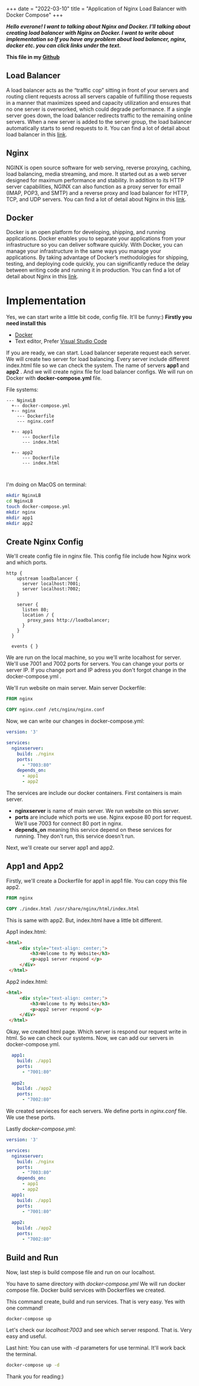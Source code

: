 +++ 
date = "2022-03-10"
title = "Application of Nginx Load Balancer with Docker Compose"
+++

***Hello everone! I want to talking about Nginx and Docker. I'll talking about creating load balancer with Nginx on Docker. I want to write about implementation so If you have any problem about load balancer, nginx, docker etc. you can click links under the text.***

**This file in my [Github]("https://github.com/ruchany13/MyDockerExamples/tree/main/NginxLB")**

## Load Balancer

 A load balancer acts as the “traffic cop” sitting in front of your servers and routing client requests across all servers capable of fulfilling those requests in a manner that maximizes speed and capacity utilization and ensures that no one server is overworked, which could degrade performance. If a single server goes down, the load balancer redirects traffic to the remaining online servers. When a new server is added to the server group, the load balancer automatically starts to send requests to it.
 You can find a lot of detail about load balancer in this [link](https://www.nginx.com/resources/glossary/load-balancing/).

## Nginx
 NGINX is open source software for web serving, reverse proxying, caching, load balancing, media streaming, and more. It started out as a web server designed for maximum performance and stability. In addition to its HTTP server capabilities, NGINX can also function as a proxy server for email (IMAP, POP3, and SMTP) and a reverse proxy and load balancer for HTTP, TCP, and UDP servers.
 You can find a lot of detail about Nginx in this [link](https://www.nginx.com/resources/glossary/nginx/).

## Docker 
 Docker is an open platform for developing, shipping, and running applications. Docker enables you to separate your applications from your infrastructure so you can deliver software quickly. With Docker, you can manage your infrastructure in the same ways you manage your applications. By taking advantage of Docker’s methodologies for shipping, testing, and deploying code quickly, you can significantly reduce the delay between writing code and running it in production.
 You can find a lot of detail about Nginx in this [link](https://docs.docker.com/get-started/overview/).
 
 # Implementation
  Yes, we can start  write a little bit code, config file. It'll be funny:)
 **Firstly you need install this**
 - [Docker](https://docs.docker.com/get-docker/)
 - Text editor, Prefer [Visual Studio Code](https://code.visualstudio.com/download)
 
 If you are ready, we can start. Load balancer seperate request each server. We will create two server for load balancing. Every server include different index.html file so we can check the system. The name of servers **app1** and **app2** . And we will create nginx file for load balancer configs. We will run on Docker with **docker-compose.yml** file. 

 File systems:
```.
--- NginxLB
  +-- docker-compose.yml
  +-- nginx
    --- Dockerfile
    --- nginx.conf
    
  +-- app1
      --- Dockerfile
      --- index.html
      
  +-- app2
      --- Dockerfile
      --- index.html
      
  

 ```
I'm doing on MacOS on terminal:

```bash
mkdir NginxLB
cd NginxLB
touch docker-compose.yml
mkdir nginx
mkdir app1
mkdir app2
```

## Create Nginx Config

We'll create config file in nginx file. This config file include how Nginx work and which ports.

```
http {
    upstream loadbalancer {
      server localhost:7001;
      server localhost:7002;
    }
  
    server {
      listen 80;
      location / {
        proxy_pass http://loadbalancer;
      }
    }
  }
  
  events { }

```

We are run on the local machine, so you we'll write localhost for server. We'll use 7001 and 7002 ports for servers. You can change your ports or server IP. If you change port and IP adress you don't forgot change in the docker-compose.yml .

We'll run website on main server. Main server Dockerfile:

```Dockerfile
FROM nginx

COPY nginx.conf /etc/nginx/nginx.conf

```

Now, we can write our changes in docker-compose.yml:
```yml
version: '3'

services:
  nginxserver:
    build: ./nginx
    ports:
      - "7003:80"
    depends_on:
      - app1
      - app2
```
The services are include our docker containers. First containers is main server.
- **nginxserver** is name of main server. We run website on this server.
- **ports** are include which ports we use. Nginx expose 80 port for request. We'll use 7003 for connect 80 port in nginx.
- **depends_on** meaning this service depend on these services for running. They don't run, this service doesn't run.

Next, we'll create our server app1 and app2.

## App1 and App2

Firstly, we'll create a Dockerfile for app1 in app1 file. You can copy this file app2.

```Dockerfile
FROM nginx

COPY ./index.html /usr/share/nginx/html/index.html
````


This is same with app2. But, index.html have a little bit different. 

App1 index.html:
```html
<html>
     <div style="text-align: center;"> 
         <h3>Welcome to My Website</h3>
         <p>app1 server respond </p>
     </div>
 </html>
```

App2 index.html:
```html
<html>
     <div style="text-align: center;"> 
         <h3>Welcome to My Website</h3>
         <p>app2 server respond </p>
     </div>
 </html>
```

Okay, we created html page. Which server is respond our request write in html. So we can check our systems. Now, we can add our servers in docker-compose.yml.

```yml
  app1:
    build: ./app1
    ports:
      - "7001:80"
  
  app2:
    build: ./app2
    ports:
      - "7002:80"
```
We created servieces for each servers. We define ports in *nginx.conf* file. We use these ports.

Lastly *docker-compose.yml*:
```yml
version: '3'

services:
  nginxserver:
    build: ./nginx
    ports:
      - "7003:80"
    depends_on:
      - app1
      - app2
  app1:
    build: ./app1
    ports:
      - "7001:80"
  
  app2:
    build: ./app2
    ports:
      - "7002:80"
```


## Build and Run
Now, last step is build compose file and run on our localhost.

You have to same directory with *docker-compose.yml*
We will run docker compose file. Docker build services with Dockerfiles we created.

This command create, build and run services. That is very easy. Yes with one command!

```bash
docker-compose up
```
Let's check our *localhost:7003* and see which server respond. That is. Very easy and useful.

Last hint: You can use with *-d* parameters for use terminal. It'll work back the terminal.

```bash
docker-compose up -d
```

Thank you for reading:)







